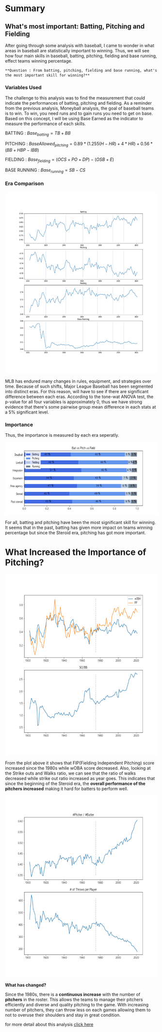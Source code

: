 # Summary

## What's most important: Batting, Pitching and Fielding

After going through some analysis with baseball, I came to wonder in what areas in baseball are statistically important to winning. Thus, we will see how four main skills in baseball, batting, pitching, fielding and base running, effect teams winning percentage.

    **Question : From batting, pitching, fielding and base running, what's the most important skill for winning?**
   
### Variables Used

The challenge to this analysis was to find the measurement that could indicate the performances of batting, pitching and fielding. As a reminder from the previous analysis, Moneyball analysis, the goal of baseball teams is to win. To win, you need runs and to gain runs you need to get on base. Based on this concept, I will be using Base Earned as the indicator to measure the performance of each skills. 

BATTING : $Base_{batting} = TB + BB$

PITCHING : $BaseAllowed_{pitching} = 0.89 * (1.255(H - HR) + 4*HR) + 0.56 * (BB + HBP - IBB)$

FIELDING : $Base_{fielding} = (OCS + PO + DP) - (OSB + E)$

BASE RUNNING : $Base_{running} = SB - CS$

### Era Comparison

<p align="center">
  <img src="https://github.com/jinwls/Batting_Pitching_Fielding/blob/main/plots/EraComparison.png" width="600" height="600">
</p>

MLB has endured many changes in rules, equipment, and strategies over time. Because of such shifts, Major League Baseball has been segmented into distinct eras. For this reason, will have to see if there are significant difference between each eras. According to the tone-wat ANOVA test, the p-value for all four variables is approximately 0, thus we have strong evidence that there's some pairwise group mean difference in each stats at a 5% significant level.

### Importance

Thus, the importance is measured by each era seperatly.

<p align="center">
  <img src="https://github.com/jinwls/Batting_Pitching_Fielding/blob/main/plots/Importance.png" width="600" height="240">
</p>

For all, batting and pitching have been the most significant skill for winning. It seems that in the past, batting has given more impact on teams winning percentage but since the Steroid era, pitching has got more important. 

# What Increased the Importance of Pitching?

<p align="center">
  <img src="https://github.com/jinwls/Batting_Pitching_Fielding/blob/main/plots/BatPitchPerformance.png" width="600" height="600">
</p>

From the plot above it shows that FIP(Fielding Independent Pitching) score increased since the 1980s while wOBA score decreased. Also, looking at the Strike outs and Walks ratio, we can see that the ratio of walks decreased while strike out ratio increased as year goes. This indicates that since the beginning of the Steroid era, the **overall performance of the pitchers increased** making it hard for batters to perform well.

<p align="center">
  <img src="https://github.com/jinwls/Batting_Pitching_Fielding/blob/main/plots/PlayerNum.png" width="600" height="600">
</p>

**What has changed?**

Since the 1980s, there is a **continuous increase** with the number of **pitchers** in the roster. This allows the teams to manage their pitchers efficiently and diverse and quality pitching to the game. With increasing number of pitchers, they can throw less on each games allowing them to not to overuse their shoulders and stay in great condition.  

for more detail about this analysis [click here](https://github.com/jinwls/Batting_Pitching_Fielding/blob/main/importance.ipynb)
